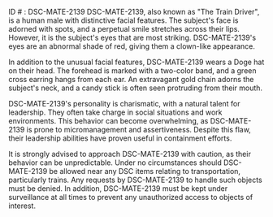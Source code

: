 ID # : DSC-MATE-2139
DSC-MATE-2139, also known as "The Train Driver", is a human male with distinctive facial features. The subject's face is adorned with spots, and a perpetual smile stretches across their lips. However, it is the subject's eyes that are most striking. DSC-MATE-2139's eyes are an abnormal shade of red, giving them a clown-like appearance.

In addition to the unusual facial features, DSC-MATE-2139 wears a Doge hat on their head. The forehead is marked with a two-color band, and a green cross earring hangs from each ear. An extravagant gold chain adorns the subject's neck, and a candy stick is often seen protruding from their mouth.

DSC-MATE-2139's personality is charismatic, with a natural talent for leadership. They often take charge in social situations and work environments. This behavior can become overwhelming, as DSC-MATE-2139 is prone to micromanagement and assertiveness. Despite this flaw, their leadership abilities have proven useful in containment efforts.

It is strongly advised to approach DSC-MATE-2139 with caution, as their behavior can be unpredictable. Under no circumstances should DSC-MATE-2139 be allowed near any DSC items relating to transportation, particularly trains. Any requests by DSC-MATE-2139 to handle such objects must be denied. In addition, DSC-MATE-2139 must be kept under surveillance at all times to prevent any unauthorized access to objects of interest.